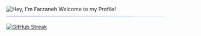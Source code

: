 <img src="https://readme-typing-svg.demolab.com?font=Operator+Mono&size=37&duration=2800&pause=2000&color=FAFAFA&center=true&vCenter=true&width=940&height=50&lines=Hey%2C+I'm+Farzaneh+Welcome+to+my+Profile!" align="middle" alt="Hey, I'm Farzaneh Welcome to my Profile!">

<img src="./assests/borderseperator.gif">

[![GitHub Streak](https://streak-stats.demolab.com/?user=farzaneh-haghani&theme=highcontrast)](https://git.io/streak-stats)
